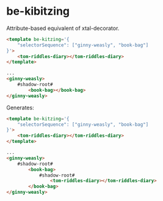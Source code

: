 # be-kibitzing

Attribute-based equivalent of xtal-decorator.

```html
<template be-kitzing='{
    "selectorSequence": ["ginny-weasly", "book-bag"]
}'>
    <tom-riddles-diary></tom-riddles-diary>
</template>

...
<ginny-weasly>
    #shadow-root#
        <book-bag></book-bag>
</ginny-weasly>
```

Generates:

```html
<template be-kitzing='{
    "selectorSequence": ["ginny-weasly", "book-bag"]
}'>
    <tom-riddles-diary></tom-riddles-diary>
</template>

...
<ginny-weasly>
    #shadow-root#
        <book-bag>
            #shadow-root#
                <tom-riddles-diary></tom-riddles-diary>
        </book-bag>
</ginny-weasly>
```